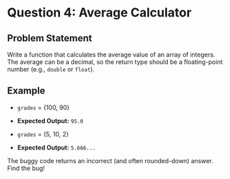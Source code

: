 # Question 4: Average Calculator

## Problem Statement

Write a function that calculates the average value of an array of integers. The average can be a decimal, so the return type should be a floating-point number (e.g., `double` or `float`).

## Example

* `grades` = {100, 90}
* **Expected Output:** `95.0`

* `grades` = {5, 10, 2}
* **Expected Output:** `5.666...`

The buggy code returns an incorrect (and often rounded-down) answer. Find the bug!